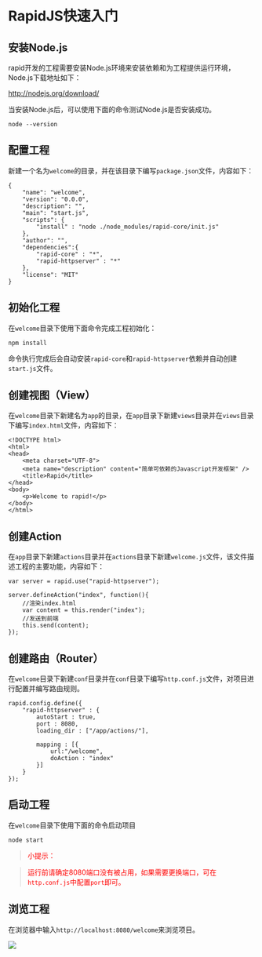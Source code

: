 # RapidJS快速入门

## 安装Node.js

rapid开发的工程需要安装Node.js环境来安装依赖和为工程提供运行环境，Node.js下载地址如下：

<http://nodejs.org/download/>

当安装Node.js后，可以使用下面的命令测试Node.js是否安装成功。

	node --version
	
## 配置工程

新建一个名为`welcome`的目录，并在该目录下编写`package.json`文件，内容如下：

	{
    	"name": "welcome",
    	"version": "0.0.0",
    	"description": "",
    	"main": "start.js",
    	"scripts": {
        	"install" : "node ./node_modules/rapid-core/init.js"
    	},
    	"author": "",
    	"dependencies":{
        	"rapid-core" : "*",
        	"rapid-httpserver" : "*"
    	},
    	"license": "MIT"
	}

## 初始化工程

在`welcome`目录下使用下面命令完成工程初始化：

	npm install
	
命令执行完成后会自动安装`rapid-core`和`rapid-httpserver`依赖并自动创建`start.js`文件。


## 创建视图（View）

在`welcome`目录下新建名为`app`的目录，在`app`目录下新建`views`目录并在`views`目录下编写`index.html`文件，内容如下：

	<!DOCTYPE html>
	<html>
	<head>
		<meta charset="UTF-8">
		<meta name="description" content="简单可依赖的Javascript开发框架" />
		<title>Rapid</title>
	</head>
	<body>
		<p>Welcome to rapid!</p>
	</body>
	</html>
	
## 创建Action

在`app`目录下新建`actions`目录并在`actions`目录下新建`welcome.js`文件，该文件描述工程的主要功能，内容如下：

	var server = rapid.use("rapid-httpserver");
	
	server.defineAction("index", function(){
		//渲染index.html
		var content = this.render("index");
		//发送到前端
		this.send(content);
	});
	
## 创建路由（Router）

在`welcome`目录下新建`conf`目录并在`conf`目录下编写`http.conf.js`文件，对项目进行配置并编写路由规则。

	rapid.config.define({
		"rapid-httpserver" : {
			autoStart : true,
			port : 8080,
			loading_dir : ["/app/actions/"],
			
			mapping : [{
				url:"/welcome",
				doAction : "index"
			}]
		}
	});
	
## 启动工程

在`welcome`目录下使用下面的命令启动项目

	node start
	
><font color="red">小提示：

>运行前请确定8080端口没有被占用，如果需要更换端口，可在`http.conf.js`中配置`port`即可。</font>
	
## 浏览工程

在浏览器中输入`http://localhost:8080/welcome`来浏览项目。

![](/md/images/helloworlddemo.png)

